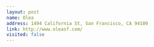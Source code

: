 ```yaml
---
layout: post
name: Olea
address: 1494 California St, San Francisco, CA 94109
link: http://www.oleasf.com/
visited: false
---
```

